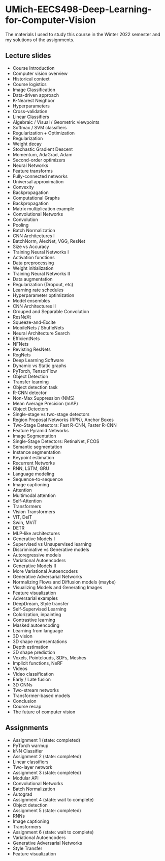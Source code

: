# UMich-EECS498-Deep-Learning-for-Computer-Vision
The materials I used to study this course in the Winter 2022 semester and my solutions of the assignments.
## Lecture slides
- Course Introduction
-   Computer vision overview
-   Historical context
-   Course logistics
- Image Classification
-   Data-driven approach
-   K-Nearest Neighbor
-   Hyperparameters
-   Cross-validation
- Linear Classifiers
-   Algebraic / Visual / Geometric viewpoints
-   Softmax / SVM classifiers
- Regularization + Optimization
-   Regularization
-   Weight decay
-   Stochastic Gradient Descent
-   Momentum, AdaGrad, Adam
-   Second-order optimizers
- Neural Networks
-   Feature transforms
-   Fully-connected networks
-   Universal approximation
-   Convexity
- Backpropagation
-   Computational Graphs
-   Backpropagation
-   Matrix multiplication example
- Convolutional Networks
-   Convolution
-   Pooling
-   Batch Normalization
- CNN Architectures I
-   BatchNorm, AlexNet, VGG, ResNet
-   Size vs Accuracy
- Training Neural Networks I
-   Activation functions
-   Data preprocessing
-   Weight initialization
- Training Neural Networks II
-   Data augmentation
-   Regularization (Dropout, etc)
-   Learning rate schedules
-   Hyperparameter optimization
-   Model ensembles
- CNN Architectures II
-   Grouped and Separable Convolution
-   ResNeXt
-   Squeeze-and-Excite
-   MobileNets / ShufleNets
-   Neural Architecture Search
-  EfficientNets
-   NFNets
-   Revisting ResNets
-   RegNets
- Deep Learning Software
-   Dynamic vs Static graphs
-   PyTorch, TensorFlow
- Object Detection
-   Transfer learning
-   Object detection task
-   R-CNN detector
-   Non-Max Suppression (NMS)
-   Mean Average Precision (mAP)
- Object Detectors
-   Single-stage vs two-stage detectors
-   Region Proposal Networks (RPN), Anchor Boxes
-   Two-Stage Detectors: Fast R-CNN, Faster R-CNN
-   Feature Pyramid Networks
- Image Segmentation
-   Single-Stage Detectors: RetinaNet, FCOS
-   Semantic segmentation
-   Instance segmentation
-   Keypoint estimation
- Recurrent Networks
-   RNN, LSTM, GRU
-   Language modeling
-   Sequence-to-sequence
-   Image captioning
- Attention
-   Multimodal attention
-   Self-Attention
-   Transformers
- Vision Transformers
-   ViT, DeiT
-   Swin, MViT
-   DETR
-   MLP-like architectures
- Generative Models I
-   Supervised vs Unsupervised learning
-   Discriminative vs Generative models
-   Autoregressive models
-   Variational Autoencoders
- Generative Models II
-   More Variational Autoencoders
-   Generative Adversarial Networks
-   Normalizing Flows and Diffusion models (maybe)
- Visualizing Models and Generating Images
-   Feature visualization
-   Adversarial examples
-   DeepDream, Style transfer
- Self-Supervised Learning
-   Colorization, inpainting
-   Contrastive learning
-   Masked autoencoding
-   Learning from language
- 3D vision
-   3D shape representations
-   Depth estimation
-   3D shape prediction
-   Voxels, Pointclouds, SDFs, Meshes
-   Implicit functions, NeRF
- Videos
-   Video classification
-   Early / Late fusion
-   3D CNNs
-   Two-stream networks
-   Transformer-based models
- Conclusion
-   Course recap
-   The future of computer vision 
## Assignments
- Assignment 1 (state: completed)
-   PyTorch warmup
-   kNN Classifier
- Assignment 2 (state: completed)
-   Linear classifiers
-   Two-layer network
- Assignment 3 (state: completed)
-   Modular API
-   Convolutional Networks
-   Batch Normalization
-   Autograd
- Assignment 4 (state: wait to complete)
-   Object detection
- Assignment 5 (state: completed)
-   RNNs
-   Image captioning
-   Transformers
- Assignment 6 (state: wait to complete)
-   Variational Autoencoders
-   Generative Adversarial Networks
-   Style Transfer
-   Feature visualization
